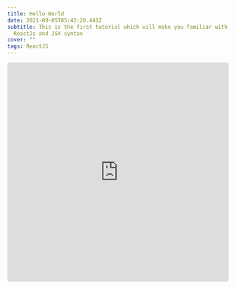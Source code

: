 ```yaml
---
title: Hello World
date: 2021-09-05T05:42:28.441Z
subtitle: This is the first tutorial which will make you familiar with the
  ReactJs and JSX syntax
cover: ""
tags: ReactJS
---
```



<iframe src="https://codesandbox.io/embed/priceless-mountain-zsq0r?autoresize=1&fontsize=14&hidenavigation=1&module=%2Fsrc%2FApp.js&moduleview=1&theme=dark&view=editor&view=preview"
     style="width:100%; height:500px; border:0; border-radius: 4px; overflow:hidden;"
     title="priceless-mountain-zsq0r"
     allow="accelerometer; ambient-light-sensor; camera; encrypted-media; geolocation; gyroscope; hid; microphone; midi; payment; usb; vr; xr-spatial-tracking"
     sandbox="allow-forms allow-modals allow-popups allow-presentation allow-same-origin allow-scripts"
   ></iframe>
